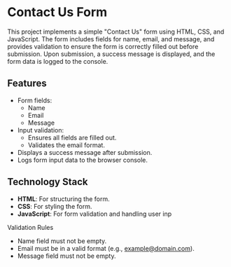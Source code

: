 # Contact Us Form

This project implements a simple "Contact Us" form using HTML, CSS, and JavaScript. The form includes fields for name, email, and message, and provides validation to ensure the form is correctly filled out before submission. Upon submission, a success message is displayed, and the form data is logged to the console.

## Features

- Form fields:
  - Name
  - Email
  - Message
- Input validation:
  - Ensures all fields are filled out.
  - Validates the email format.
- Displays a success message after submission.
- Logs form input data to the browser console.

## Technology Stack

- **HTML**: For structuring the form.
- **CSS**: For styling the form.
- **JavaScript**: For form validation and handling user inp

Validation Rules
- Name field must not be empty.
- Email must be in a valid format (e.g., example@domain.com).
- Message field must not be empty.
